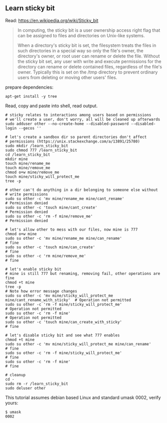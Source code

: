 ## Learn sticky bit

Read: https://en.wikipedia.org/wiki/Sticky_bit

> In computing, the sticky bit is a user ownership access right flag that can be assigned to files and directories on Unix-like systems.
>
> When a directory's sticky bit is set, the filesystem treats the files in such directories in a special way so only the file's owner, the directory's owner, or root user can rename or delete the file. Without the sticky bit set, any user with write and execute permissions for the directory can rename or delete contained files, regardless of the file's owner. Typically this is set on the /tmp directory to prevent ordinary users from deleting or moving other users' files.

prepare dependencies:

    apt-get install -y tree

Read, copy and paste into shell, read output.

    # sticky relates to interactions among users based on permissions
    # we'll create a user, don't worry, all will be cleaned up afterwards
    sudo adduser other --no-create-home --disabled-password --disabled-login --gecos ''

    # let's create a sandbox dir so parent directories don't affect
    # permissions (https://unix.stackexchange.com/a/13891/25780)
    sudo mkdir /learn_sticky_bit
    sudo chmod 777 /learn_sticky_bit
    cd /learn_sticky_bit
    mkdir mine
    touch mine/rename_me
    touch mine/remove_me
    chmod o+w mine/remove_me
    touch mine/sticky_will_protect_me
    tree -p

    # other can't do anything in a dir belonging to someone else without
    # write permissions
    sudo su other -c 'mv mine/rename_me mine/cant_rename'                            # Permission denied
    sudo su other -c 'touch mine/cant_create'                                        # Permission denied
    sudo su other -c 'rm -f mine/remove_me'                                          # Permission denied

    # let's allow other to mess with our files, now mine is 777
    chmod o+w mine
    sudo su other -c 'mv mine/rename_me mine/can_rename'                             # fine
    sudo su other -c 'touch mine/can_create'                                         # fine
    sudo su other -c 'rm mine/remove_me'                                             # fine

    # let's enable sticky bit
    # mine is still 777 but renaming, removing fail, other operations are fine
    chmod +t mine
    tree -p
    # Note how error message changes
    sudo su other -c 'mv mine/sticky_will_protect_me mine/cant_rename_with_sticky'  # Operation not permitted
    sudo su other -c 'rm -f mine/sticky_will_protect_me'                            # Operation not permitted
    sudo su other -c 'rm -f mine'                                                   # Operation not permitted
    sudo su other -c 'touch mine/can_create_with_sticky'                            # fine

    # let's disable sticky bit and see what 777 enables
    chmod +t mine
    sudo su other -c 'mv mine/sticky_will_protect_me mine/can_rename'               # fine
    sudo su other -c 'rm -f mine/sticky_will_protect_me'                            # fine
    sudo su other -c 'rm -f mine'                                                   # fine

    # cleanup
    cd -
    sudo rm -r /learn_sticky_bit
    sudo deluser other

This tutorial assumes debian based Linux and standard umask 0002, verify yours:

    $ umask
    0002
